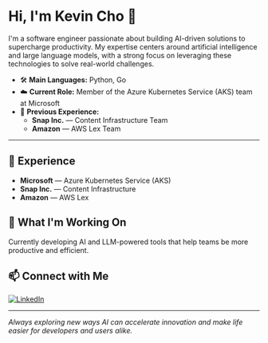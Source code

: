 # Hi, I'm Kevin Cho 👋

I'm a software engineer passionate about building AI-driven solutions to supercharge productivity. My expertise centers around artificial intelligence and large language models, with a strong focus on leveraging these technologies to solve real-world challenges.

- 🛠️ **Main Languages:** Python, Go
- ☁️ **Current Role:** Member of the Azure Kubernetes Service (AKS) team at Microsoft
- 🏢 **Previous Experience:**
  - **Snap Inc.** — Content Infrastructure Team
  - **Amazon** — AWS Lex Team

---

## 💼 Experience

- **Microsoft** — Azure Kubernetes Service (AKS)
- **Snap Inc.** — Content Infrastructure
- **Amazon** — AWS Lex

## 🌱 What I'm Working On
Currently developing AI and LLM-powered tools that help teams be more productive and efficient.

## 📫 Connect with Me
[![LinkedIn](https://img.shields.io/badge/LinkedIn-blue?logo=linkedin&logoColor=white)](https://www.linkedin.com/in/chojskevin/)

---

*Always exploring new ways AI can accelerate innovation and make life easier for developers and users alike.*
